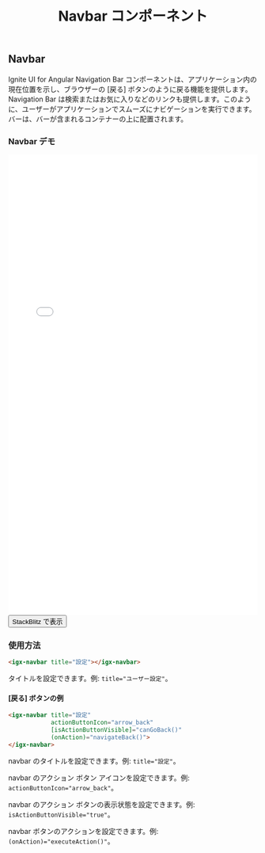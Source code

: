 ﻿---
title: Navbar コンポーネント
_description: Ignite UI for Angular Navbar コントロールはアプリケーションでのスムーズな移動を可能にする UI コンポーネントです。
_keywords: Ignite UI for Angular, UI コントロール, Angular ウィジェット, web ウィジェット, UI ウィジェット, Angular, ネイティブ Angular コンポーネント スィート, ネイティブ Angular コントロール, ネイティブ Angular コンポーネント ライブラリ, Angular Navbar コンポーネント, Angular Navbar コントロール
_language: ja
---

## Navbar

<p class="highlight">Ignite UI for Angular Navigation Bar コンポーネントは、アプリケーション内の現在位置を示し、ブラウザーの [戻る] ボタンのように戻る機能を提供します。Navigation Bar は検索またはお気に入りなどのリンクも提供します。このように、ユーザーがアプリケーションでスムーズにナビゲーションを実行できます。バーは、バーが含まれるコンテナーの上に配置されます。</p>
<div class="divider"></div>

### Navbar デモ

<div class="sample-container loading" style="height: 930px">
    <iframe id="nav-bar-sample-iframe" frameborder="0" seamless width="100%" height="100%" src="{environment:demosBaseUrl}/navbar" onload="onSampleIframeContentLoaded(this);"></iframe>
</div>
<div>
    <button data-localize="stackblitz" class="stackblitz-btn" data-iframe-id="nav-bar-sample-iframe" data-demos-base-url="{environment:demosBaseUrl}">StackBlitz で表示</button>
</div>
<div class="divider--half"></div>

### 使用方法

```html
<igx-navbar title="設定"></igx-navbar>
```

タイトルを設定できます。例: `title="ユーザー設定"`。

#### [戻る] ボタンの例

<div class="divider--half"></div>

```html
<igx-navbar title="設定"
            actionButtonIcon="arrow_back"
            [isActionButtonVisible]="canGoBack()"
            (onAction)="navigateBack()">
</igx-navbar>
```

navbar のタイトルを設定できます。例: `title="設定"`。

navbar のアクション ボタン アイコンを設定できます。例: `actionButtonIcon="arrow_back"`。

navbar のアクション ボタンの表示状態を設定できます。例: `isActionButtonVisible="true"`。

navbar ボタンのアクションを設定できます。例: `(onAction)="executeAction()"`。

<div class="divider--half"></div>
